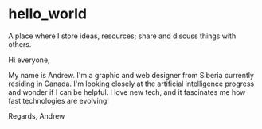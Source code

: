 # hello_world
A place where I store ideas, resources; share and discuss things with others.


Hi everyone,

My name is Andrew. I'm a graphic and web designer from Siberia currently residing in Canada. I'm looking closely at the artificial intelligence progress and wonder if I can be helpful. I love new tech, and it fascinates me how fast technologies are evolving!

Regards,
Andrew
